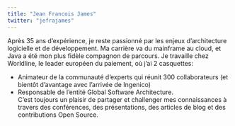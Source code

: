 ```yaml
---
title: "Jean Francois James"
twitter: "jefrajames"
---
```


Après 35 ans d’expérience, je reste passionné par les enjeux
d’architecture logicielle et de développement. Ma carrière va du
mainframe au cloud, et Java a été mon plus fidèle compagnon de parcours.
Je travaille chez Worldline, le leader européen du paiement, où j’ai 2
casquettes:

-   Animateur de la communauté d’experts qui réunit 300 collaborateurs
    (et bientôt d’avantage avec l’arrivée de Ingenico)
-   Responsable de l’entité Global Software Architecture.  
    C’est toujours un plaisir de partager et challenger mes
    connaissances à travers des conférences, des présentations, des
    articles de blog et des contributions Open Source.
